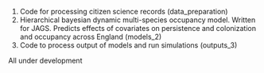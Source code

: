 1. Code for processing citizen science records (data_preparation) 
2. Hierarchical bayesian dynamic multi-species occupancy model. Written for JAGS. Predicts effects of covariates on persistence and colonization and occupancy across England (models_2)
3. Code to process output of models and run simulations (outputs_3)

All under development
